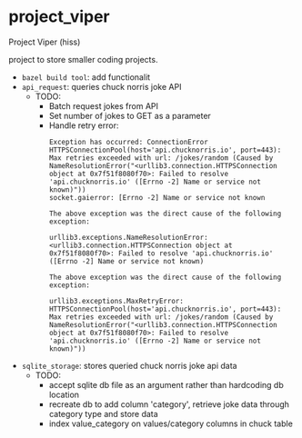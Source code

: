 # project_viper
Project Viper (hiss)

project to store smaller coding projects.

- `bazel build tool`: add functionalit
- `api_request`: queries chuck norris joke API
    - TODO:
        - Batch request jokes from API
        - Set number of jokes to GET as a parameter
        - Handle retry error:
            ```
            Exception has occurred: ConnectionError
            HTTPSConnectionPool(host='api.chucknorris.io', port=443): Max retries exceeded with url: /jokes/random (Caused by NameResolutionError("<urllib3.connection.HTTPSConnection object at 0x7f51f8080f70>: Failed to resolve 'api.chucknorris.io' ([Errno -2] Name or service not known)"))
            socket.gaierror: [Errno -2] Name or service not known

            The above exception was the direct cause of the following exception:

            urllib3.exceptions.NameResolutionError: <urllib3.connection.HTTPSConnection object at 0x7f51f8080f70>: Failed to resolve 'api.chucknorris.io' ([Errno -2] Name or service not known)

            The above exception was the direct cause of the following exception:

            urllib3.exceptions.MaxRetryError: HTTPSConnectionPool(host='api.chucknorris.io', port=443): Max retries exceeded with url: /jokes/random (Caused by NameResolutionError("<urllib3.connection.HTTPSConnection object at 0x7f51f8080f70>: Failed to resolve 'api.chucknorris.io' ([Errno -2] Name or service not known)"))
            ```
- `sqlite_storage`: stores queried chuck norris joke api data
    - TODO:
        - accept sqlite db file as an argument rather than hardcoding db location
        - recreate db to add column 'category', retrieve joke data through category type and store data
        - index value_category on values/category columns in chuck table

